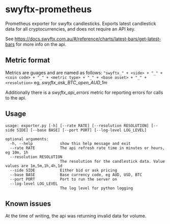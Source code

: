 # swyftx-prometheus
Prometheus exporter for swyftx candlesticks.
Exports latest candlestick data for all cryptocurrencies, and does not require an API key.

See https://docs.swyftx.com.au/#/reference/charts/latest-bars/get-latest-bars for more info on the api.

## Metric format

Metrics are guages and are named as follows:
```"swyftx_" + <side> + "_" + <coin code> + "_" + <metric type> + "_" + <base asset> + "_" + <resolution>```
eg, *swyftx_ask_BTC_open_AUD_1m*

Additionally there is a *swyftx_api_errors* metric for reporting errors for calls to the api.

## Usage

```
usage: exporter.py [-h] [--rate RATE] [--resolution RESOLUTION] [--side SIDE] [--base BASE] [--port PORT] [--log-level LOG_LEVEL]

optional arguments:
  -h, --help            show this help message and exit
  --rate RATE           The api refresh rate time in minutes or hours, eg 10m, 1h
  --resolution RESOLUTION
                        The resolution for the candlestick data. Value values are 1m,5m,1h,4h,1d
  --side SIDE           Either bid or ask pricing
  --base BASE           Base currency code, eg AUD, USD, BTC
  --port PORT           Port to run the server on
  --log-level LOG_LEVEL
                        The log level for python logging
```

## Known issues

At the time of writing, the api was returning invalid data for volume.
